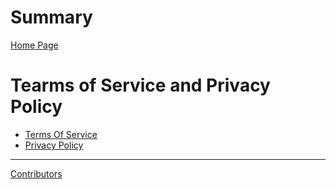 # Summary

[Home Page](./README.md)

# Tearms of Service and Privacy Policy
- [Terms Of Service](https://hstudio.hewkawar.xyz/terms-of-service)
- [Privacy Policy](https://hstudio.hewkawar.xyz/privacy-policy)

-----------

[Contributors](./misc/contributors.md)